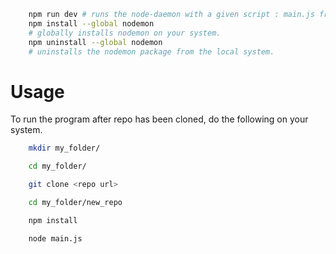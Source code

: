 ```sh
    npm run dev # runs the node-daemon with a given script : main.js from the package.json conf file.
    npm install --global nodemon 
    # globally installs nodemon on your system.
    npm uninstall --global nodemon
    # uninstalls the nodemon package from the local system.
```

# Usage
To run the program after repo has been cloned, do the following on your system.
```sh
    mkdir my_folder/

    cd my_folder/

    git clone <repo url>

    cd my_folder/new_repo

    npm install

    node main.js

```
